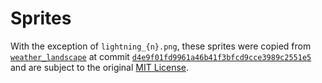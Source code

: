 # Sprites

With the exception of `lightning_{n}.png`, these sprites were copied from
[`weather_landscape`](https://github.com/lds133/weather_landscape) at commit
[`d4e9f01fd9961a46b41f3bfcd9cce3989c2551e5`](https://github.com/lds133/weather_landscape/tree/d4e9f01fd9961a46b41f3bfcd9cce3989c2551e5/p_weather/sprite)
and are subject to the original [MIT
License](https://github.com/lds133/weather_landscape/tree/d4e9f01fd9961a46b41f3bfcd9cce3989c2551e5/LICENSE).
